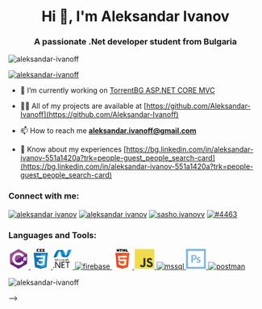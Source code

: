 <h1 align="center">Hi 👋, I'm Aleksandar Ivanov</h1>
<h3 align="center">A passionate .Net developer student from Bulgaria</h3>

<p align="left"> <img src="https://komarev.com/ghpvc/?username=aleksandar-ivanoff&label=Profile%20views&color=0e75b6&style=flat" alt="aleksandar-ivanoff" /> </p>

<p align="left"> <a href="https://github.com/ryo-ma/github-profile-trophy"><img src="https://github-profile-trophy.vercel.app/?username=aleksandar-ivanoff" alt="aleksandar-ivanoff" /></a> </p>

- 🔭 I’m currently working on [TorrentBG ASP.NET CORE MVC](https://github.com/Aleksandar-Ivanoff/TorrentBG)

- 👨‍💻 All of my projects are available at [https://github.com/Aleksandar-Ivanoff](https://github.com/Aleksandar-Ivanoff)

- 📫 How to reach me **aleksandar.ivanoff@gmail.com**

- 📄 Know about my experiences [https://bg.linkedin.com/in/aleksandar-ivanov-551a1420a?trk=people-guest_people_search-card](https://bg.linkedin.com/in/aleksandar-ivanov-551a1420a?trk=people-guest_people_search-card)

<h3 align="left">Connect with me:</h3>
<p align="left">
<a href="https://linkedin.com/in/aleksandar ivanov" target="blank"><img align="center" src="https://raw.githubusercontent.com/rahuldkjain/github-profile-readme-generator/master/src/images/icons/Social/linked-in-alt.svg" alt="aleksandar ivanov" height="30" width="40" /></a>
<a href="https://fb.com/sashoivanoff" target="blank"><img align="center" src="https://raw.githubusercontent.com/rahuldkjain/github-profile-readme-generator/master/src/images/icons/Social/facebook.svg" alt="aleksandar ivanov" height="30" width="40" /></a>
<a href="https://instagram.com/sasho.ivanovv" target="blank"><img align="center" src="https://raw.githubusercontent.com/rahuldkjain/github-profile-readme-generator/master/src/images/icons/Social/instagram.svg" alt="sasho.ivanovv" height="30" width="40" /></a>
<a href="https://discord.gg/#4463" target="blank"><img align="center" src="https://raw.githubusercontent.com/rahuldkjain/github-profile-readme-generator/master/src/images/icons/Social/discord.svg" alt="#4463" height="30" width="40" /></a>
</p>

<h3 align="left">Languages and Tools:</h3>
<p align="left"> <a href="https://www.w3schools.com/cs/" target="_blank"> <img src="https://raw.githubusercontent.com/devicons/devicon/master/icons/csharp/csharp-original.svg" alt="csharp" width="40" height="40"/> </a> <a href="https://www.w3schools.com/css/" target="_blank"> <img src="https://raw.githubusercontent.com/devicons/devicon/master/icons/css3/css3-original-wordmark.svg" alt="css3" width="40" height="40"/> </a> <a href="https://dotnet.microsoft.com/" target="_blank"> <img src="https://raw.githubusercontent.com/devicons/devicon/master/icons/dot-net/dot-net-original-wordmark.svg" alt="dotnet" width="40" height="40"/> </a> <a href="https://firebase.google.com/" target="_blank"> <img src="https://www.vectorlogo.zone/logos/firebase/firebase-icon.svg" alt="firebase" width="40" height="40"/> </a> <a href="https://www.w3.org/html/" target="_blank"> <img src="https://raw.githubusercontent.com/devicons/devicon/master/icons/html5/html5-original-wordmark.svg" alt="html5" width="40" height="40"/> </a> <a href="https://developer.mozilla.org/en-US/docs/Web/JavaScript" target="_blank"> <img src="https://raw.githubusercontent.com/devicons/devicon/master/icons/javascript/javascript-original.svg" alt="javascript" width="40" height="40"/> </a> <a href="https://www.microsoft.com/en-us/sql-server" target="_blank"> <img src="https://www.svgrepo.com/show/303229/microsoft-sql-server-logo.svg" alt="mssql" width="40" height="40"/> </a> <a href="https://www.photoshop.com/en" target="_blank"> <img src="https://raw.githubusercontent.com/devicons/devicon/master/icons/photoshop/photoshop-line.svg" alt="photoshop" width="40" height="40"/> </a> <a href="https://postman.com" target="_blank"> <img src="https://www.vectorlogo.zone/logos/getpostman/getpostman-icon.svg" alt="postman" width="40" height="40"/> </a> </p>

<p><img align="center" src="https://github-readme-stats.vercel.app/api/top-langs?username=aleksandar-ivanoff&show_icons=true&locale=en&layout=compact" alt="aleksandar-ivanoff" /></p>
-->

